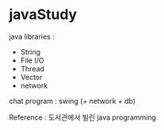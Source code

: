 # javaStudy
java libraries :
- String
- File I/O
- Thread
- Vector
- network

chat program : swing (+ network + db)

Reference : 도서관에서 빌린 java programming 
